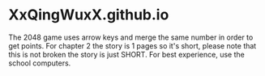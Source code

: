 # XxQingWuxX.github.io

The 2048 game uses arrow keys and merge the same number in order to get points.
For chapter 2 the story is 1 pages so it's short, please note that this is not broken the story is just SHORT.
For best experience, use the school computers.

